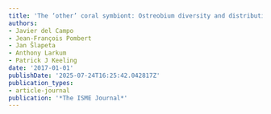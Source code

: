 ```yaml
---
title: 'The ‘other’ coral symbiont: Ostreobium diversity and distribution'
authors:
- Javier del Campo
- Jean-François Pombert
- Jan Šlapeta
- Anthony Larkum
- Patrick J Keeling
date: '2017-01-01'
publishDate: '2025-07-24T16:25:42.042817Z'
publication_types:
- article-journal
publication: '*The ISME Journal*'
---
```

